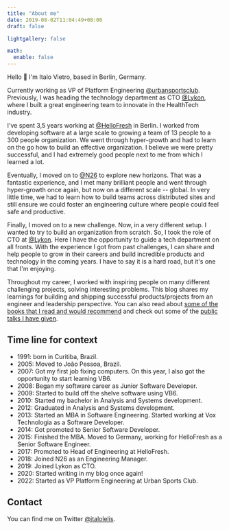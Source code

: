 ```yaml
---
title: "About me"
date: 2019-08-02T11:04:49+08:00
draft: false

lightgallery: false

math:
  enable: false
---
```


Hello 👋 I'm Italo Vietro, based in Berlin, Germany.

Currently working as VP of Platform Engineering [@urbansportsclub](https://urbansportsclub.com). Previously, I was heading the technology department as CTO [@Lykon](https://lykon.de/), where I built a great engineering team to innovate in the HealthTech industry.

I've spent 3,5 years working at [@HelloFresh](https://hellofresh.com/) in Berlin. I worked from developing software at a large scale to growing a team of 13 people to a 300 people organization.
We went through hyper-growth and had to learn on the go how to build an effective organization. I believe we were pretty successful, and I had extremely good people next to me from which I learned a lot.

Eventually, I moved on to [@N26](https://n26.com/) to explore new horizons. That was a fantastic experience, and I met many brilliant people and went through hyper-growth once again, but now on a different scale -- global.
In very little time, we had to learn how to build teams across distributed sites and still ensure we could foster an engineering culture where people could feel safe and productive.

Finally, I moved on to a new challenge. Now, in a very different setup. I wanted to try to build an organization from scratch. So, I took the role of CTO at [@Lykon](https://lykon.de/). Here I have the opportunity to guide a tech department on all fronts. With the experience I got from past challenges, I can share and help people to grow in their careers and build incredible products and technology in the coming years. I have to say it is a hard road, but it's one that I'm enjoying.

Throughout my career, I worked with inspiring people on many different challenging projects, solving interesting problems. This blog shares my learnings for building and shipping successful products/projects from an engineer and leadership perspective. You can also read about [some of the books that I read and would recommend](my-reading-list) and check out some of the [public talks I have given](talks).

## Time line for context

* 1991: born in Curitiba, Brazil.
* 2005: Moved to João Pessoa, Brazil.
* 2007: Got my first job fixing computers. On this year, I also got the opportunity to start learning VB6.
* 2008: Began my software career as Junior Software Developer.
* 2009: Started to build off the shelve software using VB6.
* 2010: Started my bachelor in Analysis and Systems development.
* 2012: Graduated in Analysis and Systems development.
* 2013: Started an MBA in Software Engineering. Started working at Vox Technologia as a Software Developer.
* 2014: Got promoted to Senior Software Developer.
* 2015: Finished the MBA. Moved to Germany, working for HelloFresh as a Senior Software Engineer.
* 2017: Promoted to Head of Engineering at HelloFresh.
* 2018: Joined N26 as an Engineering Manager.
* 2019: Joined Lykon as CTO.
* 2020: Started writing in my blog once again!
* 2022: Started as VP Platform Engineering at Urban Sports Club.

## Contact

You can find me on Twitter [@italolelis](https://twitter.com/italolelis).
